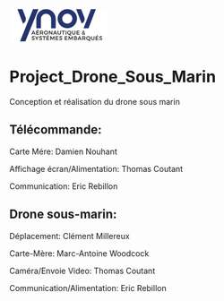![Alt text](https://github.com/enoriel/Projet2018/blob/master/aero.png "Ynov Estei")

# Project_Drone_Sous_Marin
Conception et réalisation du drone sous marin

## Télécommande: 
Carte Mére: Damien Nouhant

Affichage écran/Alimentation: Thomas Coutant

Communication: Eric Rebillon

## Drone sous-marin:
Déplacement: Clément Millereux

Carte-Mère: Marc-Antoine Woodcock

Caméra/Envoie Video: Thomas Coutant

Communication/Alimentation: Eric Rebillon
